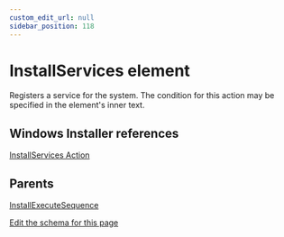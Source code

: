 ```yaml
---
custom_edit_url: null
sidebar_position: 118
---
```

# InstallServices element
Registers a service for the system. The condition for this action may be specified in the element's inner text.

## Windows Installer references
[InstallServices Action](https://docs.microsoft.com/en-us/windows/win32/msi/installservices-action)

## Parents
[InstallExecuteSequence](installexecutesequence.md)

[Edit the schema for this page](https://github.com/wixtoolset/web/blob/master/src/xsd4/wix.xsd)